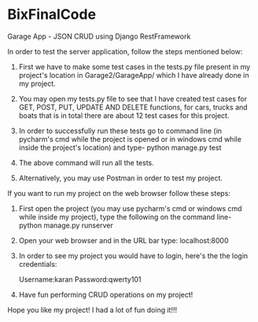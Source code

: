# BixFinalCode
Garage App - JSON CRUD using Django RestFramework

In order to test the server application, follow the steps mentioned below:

1. First we have to make some test cases in the tests.py file present in my project's location in Garage2/GarageApp/ which I have already done in my project.

2. You may open my tests.py file to see that I have created test cases for GET, POST, PUT, UPDATE AND DELETE functions, for cars, trucks and boats that is in total there are about 12 test cases for this project.

3. In order to successfully run these tests go to command line (in pycharm's cmd while the project is opened or in windows cmd while inside the project's location) and type- python manage.py test

4. The above command will run all the tests. 

5. Alternatively, you may use Postman in order to test my project.


If you want to run my project on the web browser follow these steps:

1. First open the project (you may use pycharm's cmd or windows cmd while inside my project), type the following on the command line- python manage.py runserver

2. Open your web browser and in the URL bar type: localhost:8000

3. In order to see my project you would have to login, here's the the login credentials:
   
   Username:karan
   Password:qwerty101

4. Have fun performing CRUD operations on my project!


Hope you like my project! I had a lot of fun doing it!!!


